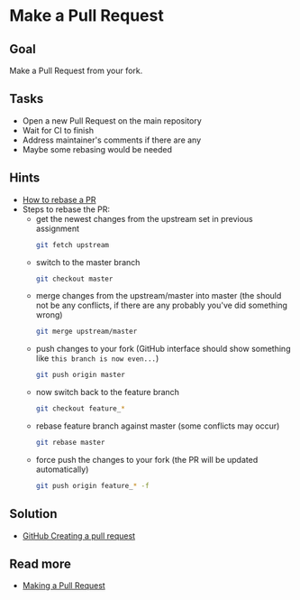 Make a Pull Request
===================

Goal
----

Make a Pull Request from your fork.

Tasks
-----

* Open a new Pull Request on the main repository
* Wait for CI to finish
* Address maintainer's comments if there are any
* Maybe some rebasing would be needed 

Hints
-----

* [How to rebase a PR](https://akrabat.com/the-beginners-guide-to-rebasing-your-pr/)
* Steps to rebase the PR:
    - get the newest changes from the upstream set in previous assignment
        ```bash
        git fetch upstream
        ```
    - switch to the master branch
        ```bash
        git checkout master
        ```
    - merge changes from the upstream/master into master (the should not be any conflicts, if there are any probably you've did something wrong)
        ```bash
        git merge upstream/master
        ```
    - push changes to your fork (GitHub interface should show something like `this branch is now even...`)
        ```bash
        git push origin master
        ```
    - now switch back to the feature branch
        ```bash
        git checkout feature_*
        ```
    - rebase feature branch against master (some conflicts may occur)
        ```bash
        git rebase master
        ```
    - force push the changes to your fork (the PR will be updated automatically)
        ```bash
        git push origin feature_* -f
        ```

Solution
--------

* [GitHub Creating a pull request](https://help.github.com/en/articles/creating-a-pull-request-from-a-fork)

Read more
---------

* [Making a Pull Request](https://www.atlassian.com/git/tutorials/making-a-pull-request)

